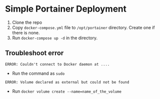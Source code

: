 # Simple Portainer Deployment

1. Clone the repo
2. Copy `docker-compose.yml` file to `/opt/portainer` directory. Create one if there is none.
3. Run `docker-compose up -d` in the directory.

## Troubleshoot error

`ERROR: Couldn't connect to Docker daemon at ....`
- Run the command as `sudo`

`ERROR: Volume declared as external but could not be found`
- Run `docker volume create --name=name_of_the_volume`
